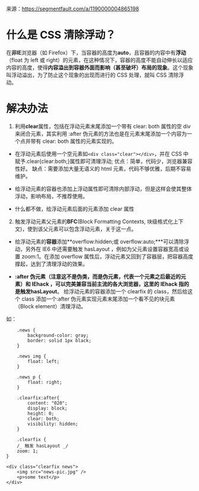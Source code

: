 来源：https://segmentfault.com/a/1190000004865198

# 什么是 CSS 清除浮动？
在**非IE**浏览器（如 Firefox）下，当容器的高度为**auto**，且容器的内容中有**浮动**（float 为 left 或 right）的元素，在这种情况下，容器的高度不能自动伸长以适应内容的高度，使得**内容溢出到容器外面而影响（甚至破坏）布局的现象**。这个现象叫浮动溢出，为了防止这个现象的出现而进行的 CSS 处理，就叫 CSS 清除浮动。

# 解决办法
1. 利用**clear**属性，包括在浮动元素末尾添加一个带有 clear: both 属性的空 div 来闭合元素，其实利用 :after 伪元素的方法也是在元素末尾添加一个内容为一个点并带有 clear: both 属性的元素实现的。

- 在浮动元素后使用一个空元素如```<div class="clear"></div>```，并在 CSS 中赋予.clear{clear:both;}属性即可清理浮动;
优点：简单，代码少，浏览器兼容性好。
缺点：需要添加大量无语义的 html 元素，代码不够优雅，后期不容易维护。

- 给浮动元素的容器也添加上浮动属性即可清除内部浮动，但是这样会使其整体浮动，影响布局，不推荐使用。
- 什么都不做，给浮动元素后面的元素添加 clear 属性

2. 触发浮动元素父元素的**BFC**(Block Formatting Contexts, 块级格式化上下文)，使到该父元素可以包含浮动元素，关于这一点。
- 给浮动元素的**容器**添加**overflow:hidden;或 overflow:auto;\***可以清除浮动，另外在 IE6 中还需要触发 hasLayout ，例如为父元素设置容器宽高或设置 zoom:1。在添加 overflow 属性后，浮动元素又回到了容器层，把容器高度撑起，达到了清理浮动的效果。

- **:after 伪元素（**注意这不是伪类，而是伪元素，代表一个元素之后最近的元素）和 IEhack ，可以完美兼容当前主流的各大浏览器，这里的 IEhack 指的是触发**hasLayout**。
给浮动元素的容器添加一个 clearfix 的 class，然后给这个 class 添加一个:after 伪元素实现元素末尾添加一个看不见的块元素（Block element）清理浮动。

如：
```
    .news {
        background-color: gray;
        border: solid 1px black;
    }

    .news img {
        float: left;
    }

    .news p {
        float: right;
    }

    .clearfix:after{
        content: "020";
        display: block;
        height: 0;
        clear: both;
        visibility: hidden;  
    }

    .clearfix {
    /_ 触发 hasLayout _/
    zoom: 1;
}

<div class="clearfix news">
    <img src="news-pic.jpg" />
    <p>some text</p>
</div>

```